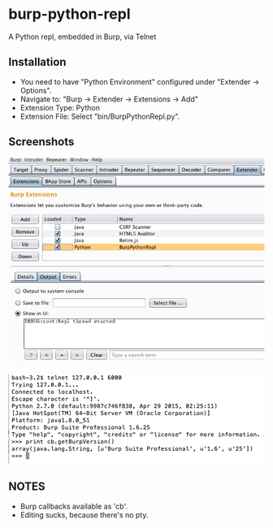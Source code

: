 # burp-python-repl

A Python repl, embedded in Burp, via Telnet

## Installation

* You need to have "Python Environment" configured under "Extender -> Options".
* Navigate to: "Burp -> Extender -> Extensions -> Add"
* Extension Type: Python
* Extension File: Select "bin/BurpPythonRepl.py".

## Screenshots

![Ext](/docs/images/extension-enabled.png)

![Repl](/docs/images/repl-in-action.png)

## NOTES

* Burp callbacks available as 'cb'.
* Editing sucks, because there's no pty.

